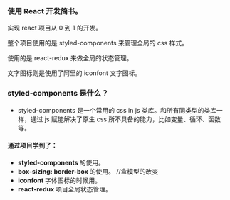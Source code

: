 ### 使用 React 开发简书。

实现 react 项目从 0 到 1 的开发。

整个项目使用的是 styled-components 来管理全局的 css 样式。

使用的是 react-redux 来做全局的状态管理。

文字图标则是使用了阿里的 iconfont 文字图标。

### styled-components 是什么？

- styled-components 是一个常用的 css in js 类库。和所有同类型的类库一样，通过 js 赋能解决了原生 css 所不具备的能力，比如变量、循环、函数等。

#### 通过项目学到了：

- <b> styled-components </b> 的使用。
- <b> box-sizing: border-box </b> 的使用。 //盒模型的改变
- <b> iconfont </b> 字体图标的时候用。
- <b> react-redux </b> 项目全局状态管理。
